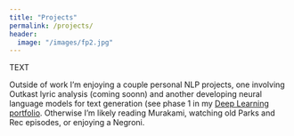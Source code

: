 ```yaml
---
title: "Projects"
permalink: /projects/
header:
  image: "/images/fp2.jpg"
---
```


TEXT

Outside of work I’m enjoying a couple personal NLP projects, one involving Outkast lyric analysis (coming soonn) and another developing neural language models for text generation (see phase 1 in my [Deep Learning portfolio](https://github.com/clboetticher/DeepLearning). Otherwise I’m likely reading Murakami, watching old Parks and Rec episodes, or enjoying a Negroni. 

